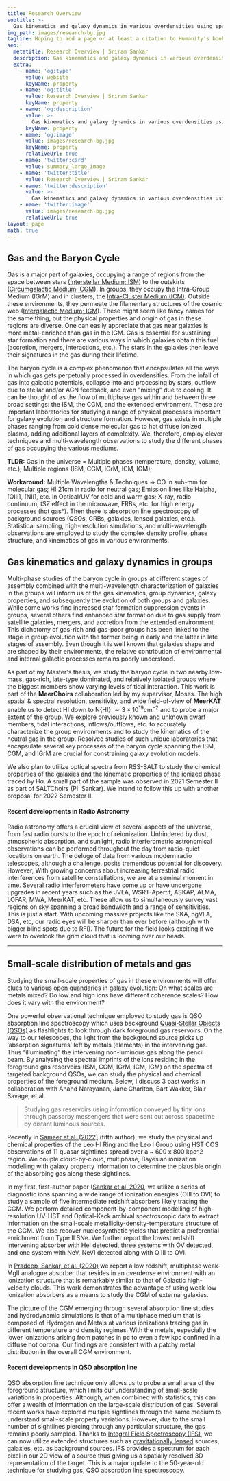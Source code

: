 ```yaml
---
title: Research Overview
subtitle: >-
  Gas kinematics and galaxy dynamics in various overdensities using spatially resolved multi-wavelength spectroscopy and absorption line spectroscopy of background sources.
img_path: images/research-bg.jpg
tagline: Hoping to add a page or at least a citation to Humanity's book of the Cosmos
seo:
  metatitle: Research Overview | Sriram Sankar
  description: Gas kinematics and galaxy dynamics in various overdensities using spatially resolved multi-wavelength spectroscopy and absorption line spectroscopy of background sources.
  extra:
    - name: 'og:type'
      value: website
      keyName: property
    - name: 'og:title'
      value: Research Overview | Sriram Sankar
      keyName: property
    - name: 'og:description'
      value: >-
        Gas kinematics and galaxy dynamics in various overdensities using spatially resolved multi-wavelength spectroscopy and absorption line spectroscopy of background sources.
      keyName: property
    - name: 'og:image'
      value: images/research-bg.jpg
      keyName: property
      relativeUrl: true
    - name: 'twitter:card'
      value: summary_large_image
    - name: 'twitter:title'
      value: Research Overview | Sriram Sankar
    - name: 'twitter:description'
      value: >-
        Gas kinematics and galaxy dynamics in various overdensities using spatially resolved multi-wavelength spectroscopy and absorption line spectroscopy of background sources.
    - name: 'twitter:image'
      value: images/research-bg.jpg
      relativeUrl: true
layout: page
math: true
---
```


## Gas and the Baryon Cycle

Gas is a major part of galaxies, occupying a range of regions from the space between stars [(Interstellar Medium; ISM](https://en.wikipedia.org/wiki/Interstellar_medium)) to the outskirts ([Circumgalactic Medium; CGM](https://www.annualreviews.org/doi/10.1146/annurev-astro-091916-055240)). In groups, they occupy the Intra-Group Medium (IGrM) and in clusters, the [Intra-Cluster Medium (ICM)](https://en.wikipedia.org/wiki/Intracluster_medium). Outside these environments, they permeate the filamentary structures of the cosmic web ([Intergalactic Medium; IGM](https://www.britannica.com/science/intergalactic-medium)). These might seem like fancy names for the same thing, but the physical properties and origin of gas in these regions are diverse. One can easily appreciate that gas near galaxies is more metal-enriched than gas in the IGM. Gas is essential for sustaining star formation and there are various ways in which galaxies obtain this fuel (accretion, mergers, interactions, etc.). The stars in the galaxies then leave their signatures in the gas during their lifetime. 

The baryon cycle is a complex phenomenon that encapsulates all the ways in which gas gets perpetually processed in overdensities. From the infall of gas into galactic potentials, collapse into and processing by stars, outflow due to stellar and/or AGN feedback, and even "mixing" due to cooling. It can be thought of as the flow of multiphase gas within and between three broad settings: the ISM, the CGM, and the extended environment. These are important laboratories for studying a range of physical processes important for galaxy evolution and structure formation. However, gas exists in multiple phases ranging from cold dense molecular gas to hot diffuse ionized plasma, adding additional layers of complexity. We, therefore, employ clever techniques and multi-wavelength observations to study the different phases of gas occupying the various mediums. 

**TLDR:** Gas in the universe = Multiple phases (temperature, density, volume, etc.); Multiple regions (ISM, CGM, IGrM, ICM, IGM);

**Workaround:** Multiple Wavelengths & Techniques => CO in sub-mm for molecular gas; HI 21cm in radio for neutral gas; Emission lines like Halpha, [OIII], [NII], etc. in Optical/UV for cold and warm gas; X-ray, radio continuum, tSZ effect in the microwave, FRBs, etc. for high energy processes (hot gas*). Then there is absorption line spectroscopy of background sources (QSOs, GRBs, galaxies, lensed galaxies, etc.). Statistical sampling, high-resolution simulations, and multi-wavelength observations are employed to study the complex density profile, phase structure, and kinematics of gas in various environments. 


## Gas kinematics and galaxy dynamics in groups

Multi-phase studies of the baryon cycle in groups at different stages of assembly combined with the multi-wavelength characterization of galaxies in the groups will inform us of the gas kinematics, group dynamics, galaxy properties, and subsequently the evolution of both groups and galaxies. While some works find increased star formation suppression events in groups, several others find enhanced star formation due to gas supply from satellite galaxies, mergers, and accretion from the extended environment. This dichotomy of gas-rich and gas-poor groups has been linked to the stage in group evolution with the former being in early and the latter in late stages of assembly. Even though it is well known that galaxies shape and are shaped by their environments, the relative contribution of environmental and internal galactic processes remains poorly understood. 

As part of my Master's thesis, we study the baryon cycle in two nearby low-mass, gas-rich, late-type dominated, and relatively isolated groups where the biggest members show varying levels of tidal interaction. This work is part of the **MeerChoirs** collaboration led by my supervisor, Moses. The high spatial & spectral resolution, sensitivity, and wide field-of-view of **MeerKAT** enable us to detect HI down to N{HI} $\sim 3 \times 10^{19} \text{cm}^{-2}$ and to probe a major extent of the group. We explore previously known and unknown dwarf members, tidal interactions, inflows/outflows, etc. to accurately characterize the group environments and to study the kinematics of the neutral gas in the group. Resolved studies of such unique laboratories that encapsulate several key processes of the baryon cycle spanning the ISM, CGM, and IGrM are crucial for constraining galaxy evolution models. 

We also plan to utilize optical spectra from RSS-SALT to study the chemical properties of the galaxies and the kinematic properties of the ionized phase traced by Hɑ. A small part of the sample was observed in 2021 Semester II as part of SALTChoirs (PI: Sankar). We intend to follow this up with another proposal for 2022 Semester II. 


#### Recent developments in Radio Astronomy

Radio astronomy offers a crucial view of several aspects of the universe, from fast radio bursts to the epoch of reionization. 
Unhindered by dust, atmospheric absorption, and sunlight, radio interferometric astronomical observations can be performed throughout the day from radio-quiet locations on earth. The deluge of data from various modern radio telescopes, although a challenge, posits tremendous potential for discovery. However, With growing concerns about increasing terrestrial radio interferences from satellite constellations, we are at a seminal moment in time. Several radio interferometers have come up or have undergone upgrades in recent years such as the JVLA, WSRT-Apertif, ASKAP, ALMA, LOFAR, MWA, MeerKAT, etc. These allow us to simultaneously survey vast regions on sky spanning a broad bandwidth and a range of sensitivities. This is just a start. With upcoming massive projects like the SKA, ngVLA, DSA, etc, our radio eyes will be sharper than ever before (although with bigger blind spots due to RFI). The future for the field looks exciting if we were to overlook the grim cloud that is looming over our heads. 

---

## Small-scale distribution of metals and gas

Studying the small-scale properties of gas in these environments will offer clues to various open quandaries in galaxy evolution: On what scales are metals mixed? Do low and high ions have different coherence scales? How does it vary with the environment? 

One powerful observational technique employed to study gas is QSO absorption line spectroscopy which uses background [Quasi-Stellar Objects (QSOs)](https://en.wikipedia.org/wiki/Quasar) as flashlights to look through dark foreground gas reservoirs. On the way to our telescopes, the light from the background source picks up ‘absorption signatures’ left by metals (elements) in the intervening gas. Thus “illuminating” the intervening non-luminous gas along the pencil beam. By analysing the spectral imprints of the ions residing in the foreground gas reservoirs (ISM, CGM, IGrM, ICM, IGM) on the spectra of targeted background QSOs, we can study the physical and chemical properties of the foreground medium. Below, I discuss 3 past works in collaboration with Anand Narayanan, Jane Charlton, Bart Wakker, Blair Savage, et al.

>Studying gas reservoirs using information conveyed by tiny ions through passerby messengers that were sent out across spacetime by distant luminous sources.

Recently in [Sameer et al. (2022)](https://ui.adsabs.harvard.edu/abs/2022MNRAS.510.5796S/abstract) (fifth author), we study the physical and chemical properties of the Leo HI Ring and the Leo I Group using HST COS observations of 11 quasar sightlines spread over a ~ 600 x 800 kpc^2 region. We couple cloud-by-cloud, multiphase, Bayesian ionization modelling with galaxy property information to determine the plausible origin of the absorbing gas along these sightlines.

In my first, first-author paper ([Sankar et al. 2020](https://ui.adsabs.harvard.edu/abs/2020MNRAS.498.4864S/abstract), we utilize a series of diagnostic ions spanning a wide range of ionization energies (OIII to OVI) to study a sample of five intermediate redshift absorbers likely tracing the CGM. We perform detailed component-by-component modelling of high-resolution UV-HST and Optical-Keck archival spectroscopic data to extract information on the small-scale metallicity-density-temperature structure of the CGM. We also recover nucleosynthetic yields that predict a preferential enrichment from Type II SNe. We further report the lowest redshift intervening absorber with HeI detected, three systems with OV detected, and one system with NeV, NeVI detected along with O III to OVI. 

In [Pradeep, Sankar, et al. (2020)](https://ui.adsabs.harvard.edu/abs/2020MNRAS.493..250P/abstract) we report a low redshift, multiphase weak-MgII analogue absorber that resides in an overdense environment with an ionization structure that is remarkably similar to that of Galactic high-velocity clouds. This work demonstrates the advantage of using weak low ionization absorbers as a means to study the CGM of external galaxies. 

The picture of the CGM emerging through several absorption line studies and hydrodynamic simulations is that of a multiphase medium that is composed of Hydrogen and Metals at various ionizations tracing gas in different temperature and density regimes. With the metals, especially the lower ionizations arising from patches in pc to even a few kpc confined in a diffuse hot corona. Our findings are consistent with a patchy metal distribution in the overall CGM environment.

#### Recent developments in QSO absorption line

QSO absorption line technique only allows us to probe a small area of the foreground structure, which limits our understanding of small-scale variations in properties. Although, when combined with statistics, this can offer a wealth of information on the large-scale distribution of gas. Several recent works have explored multiple sightlines through the same medium to understand small-scale property variations. However, due to the small number of sightlines piercing through any particular structure, the gas remains poorly sampled. Thanks to [Integral Field Spectroscopy (IFS)](https://en.wikipedia.org/wiki/Integral_field_spectrograph), we can now utilize extended structures such as [gravitationally lensed](https://www.science.org.au/curious/space-time/gravitational-lensing) sources, galaxies, etc. as background sources. IFS provides a spectrum for each pixel in our 2D view of a source thus giving us a spatially resolved 3D representation of the target. This is a major update to the 50-year-old technique for studying gas, QSO absorption line spectroscopy.
